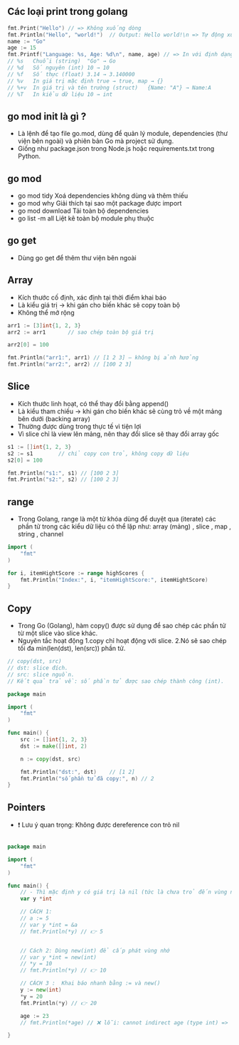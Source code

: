 ## Các loại print trong golang

```go
fmt.Print("Hello") // => Không xuống dòng
fmt.Println("Hello", "world!")  // Output: Hello world!\n => Tự động xuống dòng
name := "Go"
age := 15
fmt.Printf("Language: %s, Age: %d\n", name, age) // => In với định dạng (format) tương tự như trong C, Java.
// %s	Chuỗi (string)	"Go" → Go
// %d	Số nguyên (int)	10 → 10
// %f	Số thực (float)	3.14 → 3.140000
// %v	In giá trị mặc định	true → true, map → {}
// %+v	In giá trị và tên trường (struct)	{Name: "A"} → Name:A
// %T	In kiểu dữ liệu	10 → int
```

## go mod init là gì ?

- Là lệnh để tạo file go.mod, dùng để quản lý module, dependencies (thư viện bên ngoài) và phiên bản Go mà project sử dụng.
- Giống như package.json trong Node.js hoặc requirements.txt trong Python.

## go mod

- go mod tidy Xoá dependencies không dùng và thêm thiếu
- go mod why Giải thích tại sao một package được import
- go mod download Tải toàn bộ dependencies
- go list -m all Liệt kê toàn bộ module phụ thuộc

## go get

- Dùng go get để thêm thư viện bên ngoài

## Array

- Kích thước cố định, xác định tại thời điểm khai báo
- Là kiểu giá trị → khi gán cho biến khác sẽ copy toàn bộ
- Không thể mở rộng

```go
arr1 := [3]int{1, 2, 3}
arr2 := arr1       // sao chép toàn bộ giá trị

arr2[0] = 100

fmt.Println("arr1:", arr1) // [1 2 3] — không bị ảnh hưởng
fmt.Println("arr2:", arr2) // [100 2 3]
```

## Slice

- Kích thước linh hoạt, có thể thay đổi bằng append()
- Là kiểu tham chiếu → khi gán cho biến khác sẽ cùng trỏ về một mảng bên dưới (backing array)
- Thường được dùng trong thực tế vì tiện lợi
- Vì slice chỉ là view lên mảng, nên thay đổi slice sẽ thay đổi array gốc

```go
s1 := []int{1, 2, 3}
s2 := s1        // chỉ copy con trỏ, không copy dữ liệu
s2[0] = 100

fmt.Println("s1:", s1) // [100 2 3]
fmt.Println("s2:", s2) // [100 2 3]
```

## range

- Trong Golang, range là một từ khóa dùng để duyệt qua (iterate) các phần tử trong các kiểu dữ liệu có thể lặp như: array (mảng) , slice , map , string , channel

```go
import (
	"fmt"
)

for i, itemHightScore := range highScores {
	fmt.Println("Index:", i, "itemHightScore:", itemHightScore)
}
```

## Copy

- Trong Go (Golang), hàm copy() được sử dụng để sao chép các phần tử từ một slice vào slice khác.
- Nguyên tắc hoạt động
  1.copy chỉ hoạt động với slice.
  2.Nó sẽ sao chép tối đa min(len(dst), len(src)) phần tử.

```go
// copy(dst, src)
// dst: slice đích.
// src: slice nguồn.
// Kết quả trả về: số phần tử được sao chép thành công (int).

package main

import (
	"fmt"
)

func main() {
	src := []int{1, 2, 3}
	dst := make([]int, 2)

	n := copy(dst, src)

	fmt.Println("dst:", dst)    // [1 2]
	fmt.Println("số phần tử đã copy:", n) // 2
}
```

## Pointers

- ❗ Lưu ý quan trọng: Không được dereference con trỏ nil

```go

package main

import (
	"fmt"
)

func main() {
	// - Thì mặc định y có giá trị là nil (tức là chưa trỏ đến vùng nhớ nào), nếu bạn cố *y = 10 thì chương trình sẽ panic vì dereference nil pointer.
  	var y *int

	// CÁCH 1:
	// a := 5
	// var y *int = &a
	// fmt.Println(*y) // 👉 5


	// Cách 2: Dùng new(int) để cấp phát vùng nhớ
	// var y *int = new(int)
	// *y = 10
	// fmt.Println(*y) // 👉 10

	// CÁCH 3 :  Khai báo nhanh bằng := và new()
	y := new(int)
	*y = 20
	fmt.Println(*y) // 👉 20

	age := 23
	// fmt.Println(*age) // ❌ lỗi: cannot indirect age (type int) => Vì *age nghĩa là: lấy giá trị tại địa chỉ mà age trỏ tới. Nhưng age chỉ là một giá trị số, không phải địa chỉ (con trỏ).

}
```
